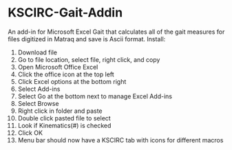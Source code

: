 # KSCIRC-Gait-Addin
An add-in for Microsoft Excel Gait that calculates all of the gait measures for files digitized in Matraq and save is Ascii format. 
Install:
  1. Download file
  2. Go to file location, select file, right click, and copy
  3. Open Microsoft Office Excel
  4. Click the office icon at the top left
  5. Click Excel options at the bottom right 
  6. Select Add-ins
  7. Select Go at the bottom next to manage Excel Add-ins
  8. Select Browse
  9. Right click in folder and paste
  10. Double click pasted file to select
  11. Look if Kinematics(#) is checked
  12. Click OK
  13. Menu bar should now have a KSCIRC tab with icons for different macros
  
